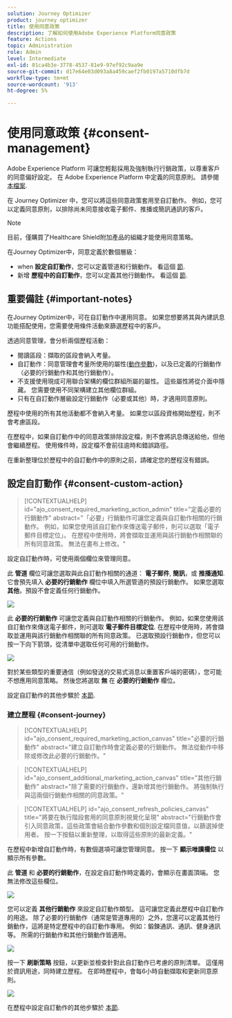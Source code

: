 ```yaml
---
solution: Journey Optimizer
product: journey optimizer
title: 使用同意政策
description: 了解如何使用Adobe Experience Platform同意政策
feature: Actions
topic: Administration
role: Admin
level: Intermediate
exl-id: 01ca4b3e-3778-4537-81e9-97ef92c9aa9e
source-git-commit: d17e64e03d093a8a459caef2fb0197a5710dfb7d
workflow-type: tm+mt
source-wordcount: '913'
ht-degree: 5%

---
```


# 使用同意政策 {#consent-management}

Adobe Experience Platform 可讓您輕鬆採用及強制執行行銷政策，以尊重客戶的同意偏好設定。 在 Adobe Experience Platform 中定義的同意原則。 請參閱 [本檔案](https://experienceleague.adobe.com/docs/experience-platform/data-governance/policies/user-guide.html?lang=en#consent-policy).

在 Journey Optimizer 中，您可以將這些同意政策套用至自訂動作。 例如，您可以定義同意原則，以排除尚未同意接收電子郵件、推播或簡訊通訊的客戶。

>[!NOTE]
>
>目前，僅購買了Healthcare Shield附加產品的組織才能使用同意策略。

在Journey Optimizer中，同意定義於數個層級：

* when **設定自訂動作**，您可以定義管道和行銷動作。 看這個 [節](../action/consent.md#consent-custom-action).
* 新增 **歷程中的自訂動作**，您可以定義其他行銷動作。 看這個 [節](../action/consent.md#consent-journey).

## 重要備註 {#important-notes}

在Journey Optimizer中，可在自訂動作中運用同意。 如果您想要將其與內建訊息功能搭配使用，您需要使用條件活動來篩選歷程中的客戶。

透過同意管理，會分析兩個歷程活動：

* 閱讀區段：擷取的區段會納入考量。
* 自訂動作：同意管理會考量所使用的屬性([動作參數](../action/about-custom-action-configuration.md#define-the-message-parameters))，以及已定義的行銷動作（必要的行銷動作和其他行銷動作）。
* 不支援使用現成可用聯合架構的欄位群組所屬的屬性。 這些屬性將從介面中隱藏。 您需要使用不同架構建立其他欄位群組。
* 只有在自訂動作層級設定行銷動作（必要或其他）時，才適用同意原則。

歷程中使用的所有其他活動都不會納入考量。 如果您以區段資格開始歷程，則不會考慮區段。

在歷程中，如果自訂動作中的同意政策排除設定檔，則不會將訊息傳送給他，但他會繼續歷程。 使用條件時，設定檔不會前往逾時和錯誤路徑。

在重新整理位於歷程中的自訂動作中的原則之前，請確定您的歷程沒有錯誤。

<!--
There are two types of latency regarding the use of consent policies:

* **User latency**: the delay from the time a profile changes a consent settings to the moment it is applied in Experience Platform. This can take up to 48h. 
* **Consent policy latency**: the delay from the time a consent policy is created or updated to the moment it is applied. This can take up to 6 hours
-->

## 設定自訂動作 {#consent-custom-action}

>[!CONTEXTUALHELP]
>id="ajo_consent_required_marketing_action_admin"
>title="定義必要的行銷動作"
>abstract="「必要」行銷動作可讓您定義與自訂動作相關的行銷動作。 例如，如果您使用該自訂動作來傳送電子郵件，則可以選取「電子郵件目標定位」。 在歷程中使用時，將會擷取並運用與該行銷動作相關聯的所有同意政策。 無法在畫布上修改。"

設定自訂動作時，可使用兩個欄位來管理同意。

此 **管道** 欄位可讓您選取與此自訂動作相關的通道： **電子郵件**, **簡訊**，或 **推播通知**. 它會預先填入 **必要的行銷動作** 欄位中填入所選管道的預設行銷動作。 如果您選取 **其他**，預設不會定義任何行銷動作。

![](assets/consent1.png)

此 **必要的行銷動作** 可讓您定義與自訂動作相關的行銷動作。 例如，如果您使用該自訂動作來傳送電子郵件，則可選取 **電子郵件目標定位**. 在歷程中使用時，將會擷取並運用與該行銷動作相關聯的所有同意政策。 已選取預設行銷動作，但您可以按一下向下箭頭，從清單中選取任何可用的行銷動作。

![](assets/consent2.png)

對於某些類型的重要通信（例如發送的交易式消息以重置客戶端的密碼），您可能不想應用同意策略。 然後您將選取 **無** 在 **必要的行銷動作** 欄位。

設定自訂動作的其他步驟於 [本節](../action/about-custom-action-configuration.md#consent-management).

### 建立歷程 {#consent-journey}

>[!CONTEXTUALHELP]
>id="ajo_consent_required_marketing_action_canvas"
>title="必要的行銷動作"
>abstract="建立自訂動作時會定義必要的行銷動作。 無法從動作中移除或修改此必要的行銷動作。"

>[!CONTEXTUALHELP]
>id="ajo_consent_additional_marketing_action_canvas"
>title="其他行銷動作"
>abstract="除了需要的行銷動作，還新增其他行銷動作。 將強制執行與這兩個行銷動作相關的同意政策。"

>[!CONTEXTUALHELP]
>id="ajo_consent_refresh_policies_canvas"
>title="將要在執行階段套用的同意原則視覺化呈現"
>abstract="行銷動作會引入同意政策，這些政策會結合動作參數和個別設定檔同意值，以篩選掉使用者。 按一下按鈕以重新整理，以取得這些原則的最新定義。"

在歷程中新增自訂動作時，有數個選項可讓您管理同意。 按一下 **顯示唯讀欄位** 以顯示所有參數。

此 **管道** 和 **必要的行銷動作**，在設定自訂動作時定義的，會顯示在畫面頂端。 您無法修改這些欄位。

![](assets/consent4.png)

您可以定義 **其他行銷動作** 來設定自訂動作類型。 這可讓您定義此歷程中自訂動作的用途。 除了必要的行銷動作（通常是管道專用的）之外，您還可以定義其他行銷動作，這將是特定歷程中的自訂動作專用。 例如：鍛鍊通訊、通訊、健身通訊等。 所需的行銷動作和其他行銷動作皆適用。

![](assets/consent3.png)

按一下 **刷新策略** 按鈕，以更新並檢查針對此自訂動作已考慮的原則清單。 這僅用於資訊用途，同時建立歷程。 在即時歷程中，會每6小時自動擷取和更新同意原則。

![](assets/consent5.png)

<!--
The following data is taken into account for consent:

* marketing actions and additional marketing actions defined in the custom action
* action parameters defined in the custom action, see this [section](../action/about-custom-action-configuration.md#define-the-message-parameters) 
* attributes used as criteria in a segment when the journey starts with a Read segment, see this [section](../building-journeys/read-segment.md) 

>[!NOTE]
>
>Please note that there can be a latency when updating the list of policies applied, refer to this [this section](../action/consent.md#important-notes).
-->

在歷程中設定自訂動作的其他步驟於 [本節](../building-journeys/using-custom-actions.md).
